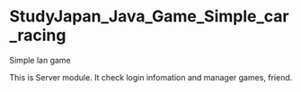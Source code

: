 # StudyJapan_Java_Game_Simple_car_racing
Simple lan game

This is Server module.
It check login infomation and manager games, friend.
